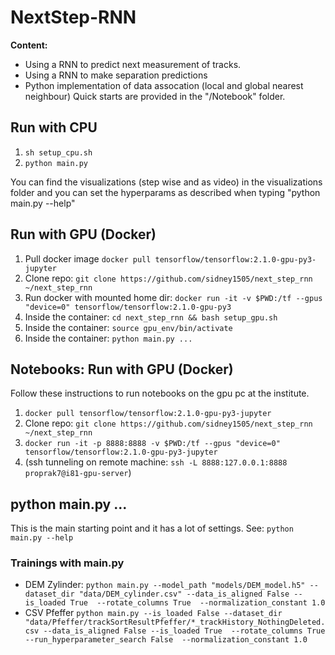 # NextStep-RNN

**Content:**

- Using a RNN to predict next measurement of tracks.
- Using a RNN to make separation predictions
- Python implementation of data assocation (local and global nearest neighbour)
Quick starts are provided in the "/Notebook" folder.

## Run with CPU

1. `sh setup_cpu.sh`
2. `python main.py`

You can find the visualizations (step wise and as video) in the visualizations folder and you can set the hyperparams as described when typing "python main.py --help"

## Run with GPU (Docker)

1. Pull docker image `docker pull tensorflow/tensorflow:2.1.0-gpu-py3-jupyter`
2. Clone repo: `git clone https://github.com/sidney1505/next_step_rnn ~/next_step_rnn`
3. Run docker with mounted home dir: `docker run -it -v $PWD:/tf --gpus "device=0" tensorflow/tensorflow:2.1.0-gpu-py3`
4. Inside the container: `cd next_step_rnn && bash setup_gpu.sh`
5. Inside the container: `source gpu_env/bin/activate`
6. Inside the container: `python main.py ...`

## Notebooks:  Run with GPU (Docker)

Follow these instructions to run notebooks on the gpu pc at the institute.

1. `docker pull tensorflow/tensorflow:2.1.0-gpu-py3-jupyter`
2. Clone repo: `git clone https://github.com/sidney1505/next_step_rnn ~/next_step_rnn`
3. `docker run -it -p 8888:8888 -v $PWD:/tf --gpus "device=0" tensorflow/tensorflow:2.1.0-gpu-py3-jupyter`
4. (ssh tunneling on remote machine: `ssh -L 8888:127.0.0.1:8888 proprak7@i81-gpu-server`)

## python main.py ...

This is the main starting point and it has a lot of settings.
See: `python main.py --help`

### Trainings with main.py

 - DEM Zylinder: `python main.py --model_path "models/DEM_model.h5" --dataset_dir "data/DEM_cylinder.csv" --data_is_aligned False --is_loaded True  --rotate_columns True  --normalization_constant 1.0`
 - CSV Pfeffer `python main.py --is_loaded False --dataset_dir "data/Pfeffer/trackSortResultPfeffer/*_trackHistory_NothingDeleted.csv --data_is_aligned False --is_loaded True  --rotate_columns True --run_hyperparameter_search False  --normalization_constant 1.0`